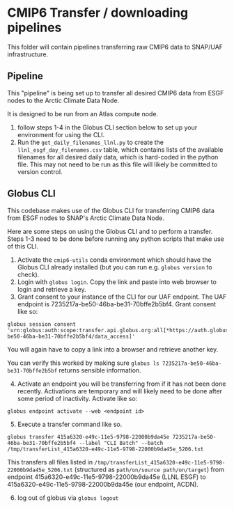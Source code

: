 # CMIP6 Transfer / downloading pipelines

This folder will contain pipelines transferring raw CMIP6 data to SNAP/UAF infrastructure. 

## Pipeline

This "pipeline" is being set up to transfer all desired CMIP6 data from ESGF nodes to the Arctic Climate Data Node. 

It is designed to be run from an Atlas compute node. 

1. follow steps 1-4 in the Globus CLI section below to set up your environment for using the CLI.
2. Run the `get_daily_filenames_llnl.py` to create the `llnl_esgf_day_filenames.csv` table, which contains lists of the available filenames for all desired daily data, which is hard-coded in the python file. This may not need to be run as this file will likely be committed to version control. 


## Globus CLI

This codebase makes use of the Globus CLI for transferring CMIP6 data from ESGF nodes to SNAP's Arctic Climate Data Node.

Here are some steps on using the Globus CLI and to perform a transfer. Steps 1-3 need to be done before running any python scripts that make use of this CLI.

1. Activate the `cmip6-utils` conda environment which should have the Globus CLI already installed (but you can run e.g. `globus version` to check).
2. Login with `globus login`. Copy the link and paste into web browser to login and retrieve a key.
3. Grant consent to your instance of the CLI for our UAF endpoint. The UAF endpoint is 7235217a-be50-46ba-be31-70bffe2b5bf4. Grant consent like so:

```
globus session consent 'urn:globus:auth:scope:transfer.api.globus.org:all[*https://auth.globus.org/scopes/7235217a-be50-46ba-be31-70bffe2b5bf4/data_access]'
```

You will again have to copy a link into a browser and retrieve another key.

You can verify this worked by making sure `globus ls 7235217a-be50-46ba-be31-70bffe2b5bf` returns sensible information. 

4. Activate an endpoint you will be transferring from if it has not been done recently. Activations are temporary and will likely need to be done after some period of inactivity. Activate like so:

```
globus endpoint activate --web <endpoint id>
```

5. Execute a transfer command like so.

```
globus transfer 415a6320-e49c-11e5-9798-22000b9da45e 7235217a-be50-46ba-be31-70bffe2b5bf4 --label "CLI Batch" --batch /tmp/transferList_415a6320-e49c-11e5-9798-22000b9da45e_5206.txt
```

This transfers all files listed in `/tmp/transferList_415a6320-e49c-11e5-9798-22000b9da45e_5206.txt` (structured as `path/on/source path/on/target`) from endpoint 415a6320-e49c-11e5-9798-22000b9da45e (LLNL ESGF) to 415a6320-e49c-11e5-9798-22000b9da45e (our endpoint, ACDN).

6. log out of globus via `globus logout`

